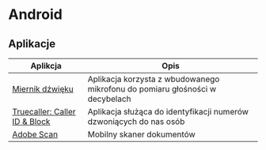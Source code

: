 # Android 

## Aplikacje

| Aplikcja | Opis |
| - | - |
| [Miernik dźwięku](https://play.google.com/store/apps/details?id=com.splendapps.decibel&hl=pl&gl=US) |  Aplikacja korzysta z wbudowanego mikrofonu do pomiaru głośności w decybelach |
| [Truecaller: Caller ID & Block](https://play.google.com/store/apps/details?id=com.truecaller&hl=pl&gl=US) |  Aplikacja służąca do identyfikacji numerów dzwoniących do nas osób |
| [Adobe Scan](https://play.google.com/store/apps/details?id=com.adobe.scan.android&hl=pl&gl=US) | Mobilny skaner dokumentów |
